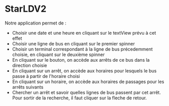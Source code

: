 # StarLDV2

Notre application permet de :

- Choisir une date et une heure en cliquant sur le textView prévu à cet effet
- Choisir une ligne de bus en cliquant sur le premier spinner
- Choisir un terminal correspondant à la ligne de bus précedemment choisie, en cliquant sur le deuxième spinner
- En cliquant sur le bouton, on accède aux arrêts de ce bus dans la direction choisie
- En cliquant sur un arrêt, on accède aux horaires pour lesquels le bus passe à partir de l'horaire choisi
- En cliquant sur un horaire, on accède aux horaires de passages pour les arrêts suivants
- Chercher un arrêt et savoir quelles lignes de bus passent par cet arrêt. Pour sortir de la recherche, il faut cliquer sur la fleche de retour.
